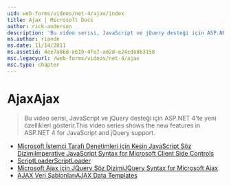 ```yaml
---
uid: web-forms/videos/net-4/ajax/index
title: Ajax | Microsoft Docs
author: rick-anderson
description: 'Bu video serisi, JavaScript ve jQuery desteği için ASP.NET 4''te yeni özellikleri gösterir.'
ms.author: riande
ms.date: 11/14/2011
ms.assetid: 4ee7a86d-e619-4fe7-ad2d-e24cde8b3158
msc.legacyurl: /web-forms/videos/net-4/ajax
msc.type: chapter
---
```

<a name="ajax"></a><span data-ttu-id="dd664-103">Ajax</span><span class="sxs-lookup"><span data-stu-id="dd664-103">Ajax</span></span>
====================
> <span data-ttu-id="dd664-104">Bu video serisi, JavaScript ve jQuery desteği için ASP.NET 4'te yeni özellikleri gösterir.</span><span class="sxs-lookup"><span data-stu-id="dd664-104">This video series shows the new features in ASP.NET 4 for JavaScript and jQuery support.</span></span>


- [<span data-ttu-id="dd664-105">Microsoft İstemci Tarafı Denetimleri için Kesin JavaScript Söz Dizimi</span><span class="sxs-lookup"><span data-stu-id="dd664-105">Imperative JavaScript Syntax for Microsoft Client Side Controls</span></span>](aspnet-4-quick-hit-imperative-javascript-syntax-for-microsoft-client-side-controls.md)
- [<span data-ttu-id="dd664-106">ScriptLoader</span><span class="sxs-lookup"><span data-stu-id="dd664-106">ScriptLoader</span></span>](aspnet-4-quick-hit-the-scriptloader.md)
- [<span data-ttu-id="dd664-107">Microsoft Ajax için JQuery Söz Dizimi</span><span class="sxs-lookup"><span data-stu-id="dd664-107">JQuery Syntax for Microsoft Ajax</span></span>](aspnet-4-quick-hit-jquery-syntax-for-microsoft-ajax.md)
- [<span data-ttu-id="dd664-108">AJAX Veri Şablonları</span><span class="sxs-lookup"><span data-stu-id="dd664-108">AJAX Data Templates</span></span>](aspnet-4-quick-hit-ajax-data-templates.md)
